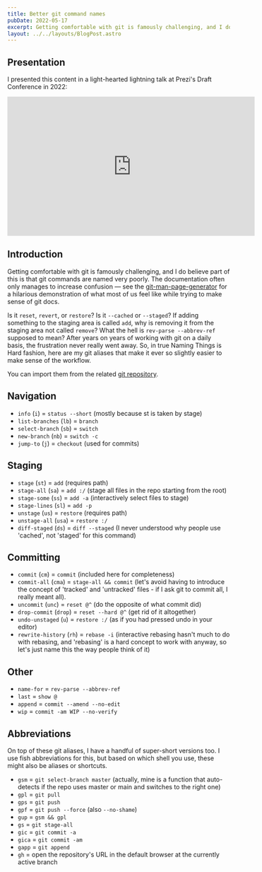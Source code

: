 ```yaml
---
title: Better git command names
pubDate: 2022-05-17
excerpt: Getting comfortable with git is famously challenging, and I do believe part of this is that git commands are named very poorly.
layout: ../../layouts/BlogPost.astro
---
```


## Presentation

I presented this content in a light-hearted lightning talk at Prezi's Draft Conference in 2022:

<iframe width="560" height="315" src="https://www.youtube-nocookie.com/embed/91J19QG5pzo" title="YouTube video player" frameborder="0" allow="accelerometer; autoplay; clipboard-write; encrypted-media; gyroscope; picture-in-picture" allowfullscreen></iframe>

## Introduction

Getting comfortable with git is famously challenging, and I do believe part of this is that git commands are named very
poorly. The documentation often only manages to increase confusion — see the [git-man-page-generator](https://git-man-page-generator.lokaltog.net/) for a hilarious
demonstration of what most of us feel like while trying to make sense of git docs.

Is it `reset`, `revert`, or `restore`? Is it `--cached` or `--staged`? If adding something to the staging area is called `add`, why
is removing it from the staging area not called `remove`? What the hell is `rev-parse --abbrev-ref` supposed to mean? After
years on years of working with git on a daily basis, the frustration never really went away. So, in true Naming Things
is Hard fashion, here are my git aliases that make it ever so slightly easier to make sense of the workflow.

You can import them from the related [git repository](https://github.com/endreymarcell/git-sane).

## Navigation

- `info` (`i`) = `status --short` (mostly because st is taken by stage)
- `list-branches` (`lb`) = `branch`
- `select-branch` (`sb`) = `switch`
- `new-branch` (`nb`) = `switch -c`
- `jump-to` (`j`) = `checkout` (used for commits)

## Staging

- `stage` (`st`) = `add` (requires path)
- `stage-all` (`sa`) = `add :/` (stage all files in the repo starting from the root)
- `stage-some` (`ss`) = `add -a` (interactively select files to stage)
- `stage-lines` (`sl`) = `add -p`
- `unstage` (`us`) = `restore` (requires path)
- `unstage-all` (`usa`) = `restore :/`
- `diff-staged` (`ds`) = `diff --staged` (I never understood why people use 'cached', not 'staged' for this command)

## Committing

- `commit` (`cm`) = `commit` (included here for completeness)
- `commit-all` (`cma`) = `stage-all && commit` (let's avoid having to introduce the concept of 'tracked' and 'untracked' files - if I ask git to commit all, I really meant all).
- `uncommit` (`unc`) = `reset @^` (do the opposite of what commit did)
- `drop-commit` (`drop`) = `reset --hard @^` (get rid of it altogether)
- `undo-unstaged` (`u`) = `restore :/` (as if you had pressed undo in your editor)
- `rewrite-history` (`rh`) = `rebase -i` (interactive rebasing hasn't much to do with rebasing, and 'rebasing' is a hard concept to work with anyway, so let's just name this the way people think of it)

## Other

- `name-for` = `rev-parse --abbrev-ref`
- `last` = `show @`
- `append` = `commit --amend --no-edit`
- `wip` = `commit -am WIP --no-verify`

## Abbreviations

On top of these git aliases, I have a handful of super-short versions too. I use fish abbreviations for this, but based
on which shell you use, these might also be aliases or shortcuts.

- `gsm` = `git select-branch master` (actually, mine is a function that auto-detects if the repo uses master or main and switches to the right one)
- `gpl` = `git pull`
- `gps` = `git push`
- `gpf` = `git push --force` (also `--no-shame`)
- `gup` = `gsm && gpl`
- `gs` = `git stage-all`
- `gic` = `git commit -a`
- `gica` = `git commit -am`
- `gapp` = `git append`
- `gh` = open the repository's URL in the default browser at the currently active branch
